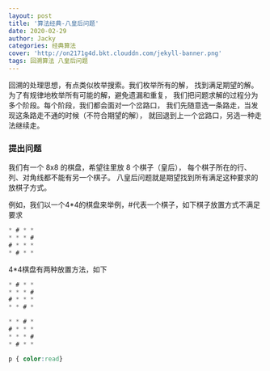 ```yaml
---
layout: post
title: '算法经典-八皇后问题'
date: 2020-02-29
author: Jacky
categories: 经典算法
cover: 'http://on2171g4d.bkt.clouddn.com/jekyll-banner.png'
tags: 回溯算法 八皇后问题
---
```


回溯的处理思想，有点类似枚举搜索。我们枚举所有的解，
找到满足期望的解。为了有规律地枚举所有可能的解，避免遗漏和重复，
我们把问题求解的过程分为多个阶段。每个阶段，我们都会面对一个岔路口，
我们先随意选一条路走，当发现这条路走不通的时候（不符合期望的解），
就回退到上一个岔路口，另选一种走法继续走。

### 提出问题
我们有一个 8x8 的棋盘，希望往里放 8 个棋子（皇后），
每个棋子所在的行、列、对角线都不能有另一个棋子。
八皇后问题就是期望找到所有满足这种要求的放棋子方式。

例如，我们以一个4*4的棋盘来举例，#代表一个棋子，如下棋子放置方式不满足要求
```css
* # * *
* * * #
# * * *
* # * *
```
4*4棋盘有两种放置方法，如下
```css
* # * *
* * * #
# * * *
* * # *
```
```css
* * # *
# * * * 
* * * #
* # * *
```

```css
p { color:read}
```